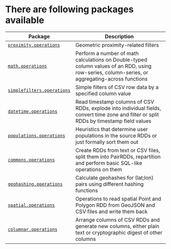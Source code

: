 
# There are following packages available

Package | Description
--- | ---
[`proximity.operations`](./package/proximity.operations.md) | Geometric proximity-related filters
[`math.operations`](./package/math.operations.md) | Perform a number of math calculations on Double-typed column values of an RDD, using row-series, column-series, or aggregating-across functions
[`simplefilters.operations`](./package/simplefilters.operations.md) | Simple filters of CSV row data by a specified column value
[`datetime.operations`](./package/datetime.operations.md) | Read timestamp columns of CSV RDDs, explode into individual fields, convert time zone and filter or split RDDs by timestamp field values
[`populations.operations`](./package/populations.operations.md) | Heuristics that determine user populations in the source RDDs or just formally sort them out
[`commons.operations`](./package/commons.operations.md) | Create RDDs from text or CSV files, split them into PairRDDs, repartition and perform basic SQL-like operations on them
[`geohashing.operations`](./package/geohashing.operations.md) | Calculate geohashes for (lat;lon) pairs using different hashing functions
[`spatial.operations`](./package/spatial.operations.md) | Operations to read spatial Point and Polygon RDD from GeoJSON and CSV files and write them back
[`columnar.operations`](./package/columnar.operations.md) | Arrange columns of CSV RDDs and generate new columns, either plain text or cryptographic digest of other columns
